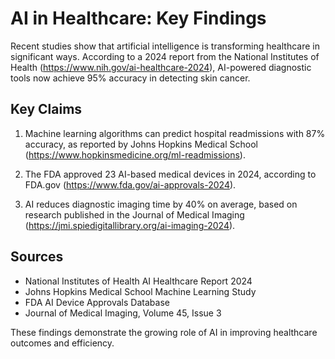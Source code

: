 # AI in Healthcare: Key Findings

Recent studies show that artificial intelligence is transforming healthcare in significant ways. According to a 2024 report from the National Institutes of Health (https://www.nih.gov/ai-healthcare-2024), AI-powered diagnostic tools now achieve 95% accuracy in detecting skin cancer.

## Key Claims

1. Machine learning algorithms can predict hospital readmissions with 87% accuracy, as reported by Johns Hopkins Medical School (https://www.hopkinsmedicine.org/ml-readmissions).

2. The FDA approved 23 AI-based medical devices in 2024, according to FDA.gov (https://www.fda.gov/ai-approvals-2024).

3. AI reduces diagnostic imaging time by 40% on average, based on research published in the Journal of Medical Imaging (https://jmi.spiedigitallibrary.org/ai-imaging-2024).

## Sources

- National Institutes of Health AI Healthcare Report 2024
- Johns Hopkins Medical School Machine Learning Study  
- FDA AI Device Approvals Database
- Journal of Medical Imaging, Volume 45, Issue 3

These findings demonstrate the growing role of AI in improving healthcare outcomes and efficiency.